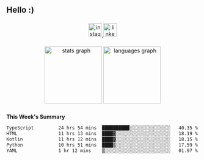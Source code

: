 <h2 align="left">Hello :)</h2>

###

<div align="center">
  <a href="https://www.instagram.com/sebi.klaus/" target="_blank">
    <img src="https://img.shields.io/static/v1?message=Instagram&logo=instagram&label=&color=E4405F&logoColor=white&labelColor=&style=for-the-badge" height="35" alt="instagram logo"  />
  </a>
  <a href="https://www.linkedin.com/in/sebastian-klaus-3aa64720b/" target="_blank">
    <img src="https://img.shields.io/static/v1?message=LinkedIn&logo=linkedin&label=&color=0077B5&logoColor=white&labelColor=&style=for-the-badge" height="35" alt="linkedin logo"  />
  </a>
</div>

###

<div align="center">
  <img src="https://github-readme-stats.vercel.app/api?username=IYourSunshineI&hide_title=false&hide_rank=false&show_icons=true&include_all_commits=true&count_private=true&disable_animations=false&theme=dracula&locale=en&hide_border=false&order=1" height="150" alt="stats graph"  />
  <img src="https://github-readme-stats.vercel.app/api/top-langs?username=IYourSunshineI&locale=en&hide_title=false&layout=compact&card_width=320&langs_count=5&theme=dracula&hide_border=false&order=2" height="150" alt="languages graph"  />
</div>

###

**This Week's Summary**
<!--START_SECTION:waka-->

```txt
TypeScript         24 hrs 54 mins  ██████████░░░░░░░░░░░░░░░   40.35 %
HTML               11 hrs 13 mins  ████▓░░░░░░░░░░░░░░░░░░░░   18.19 %
Kotlin             11 hrs 12 mins  ████▓░░░░░░░░░░░░░░░░░░░░   18.15 %
Python             10 hrs 51 mins  ████▒░░░░░░░░░░░░░░░░░░░░   17.59 %
YAML               1 hr 12 mins    ▒░░░░░░░░░░░░░░░░░░░░░░░░   01.97 %
```

<!--END_SECTION:waka-->
